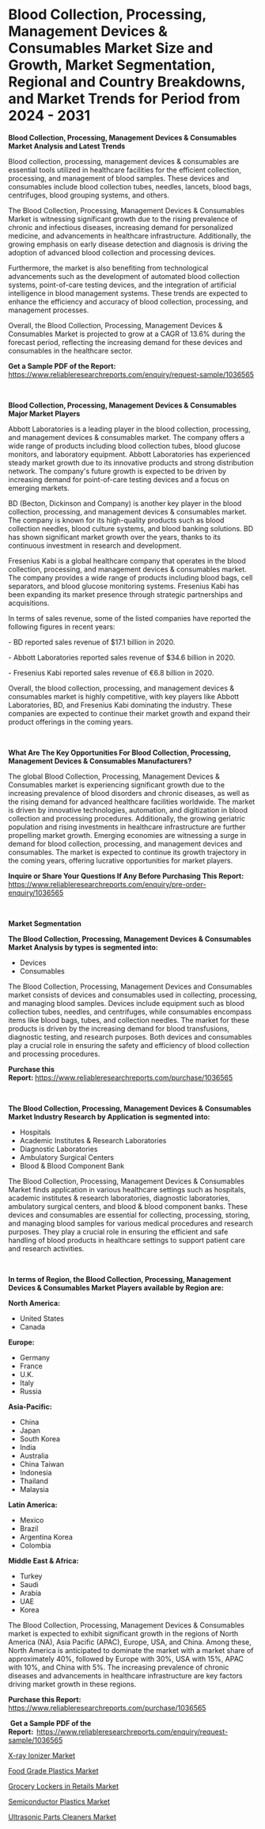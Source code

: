 <p><h1>Blood Collection, Processing, Management Devices & Consumables Market Size and Growth, Market Segmentation, Regional and Country Breakdowns, and Market Trends for Period from 2024 -  2031</h1></p><p><strong>Blood Collection, Processing, Management Devices & Consumables Market Analysis and Latest Trends</strong></p>
<p><p>Blood collection, processing, management devices & consumables are essential tools utilized in healthcare facilities for the efficient collection, processing, and management of blood samples. These devices and consumables include blood collection tubes, needles, lancets, blood bags, centrifuges, blood grouping systems, and others.</p><p>The Blood Collection, Processing, Management Devices & Consumables Market is witnessing significant growth due to the rising prevalence of chronic and infectious diseases, increasing demand for personalized medicine, and advancements in healthcare infrastructure. Additionally, the growing emphasis on early disease detection and diagnosis is driving the adoption of advanced blood collection and processing devices.</p><p>Furthermore, the market is also benefiting from technological advancements such as the development of automated blood collection systems, point-of-care testing devices, and the integration of artificial intelligence in blood management systems. These trends are expected to enhance the efficiency and accuracy of blood collection, processing, and management processes.</p><p>Overall, the Blood Collection, Processing, Management Devices & Consumables Market is projected to grow at a CAGR of 13.6% during the forecast period, reflecting the increasing demand for these devices and consumables in the healthcare sector.</p></p>
<p><strong>Get a Sample PDF of the Report:&nbsp;</strong> <a href="https://www.reliableresearchreports.com/enquiry/request-sample/1036565">https://www.reliableresearchreports.com/enquiry/request-sample/1036565</a></p>
<p>&nbsp;</p>
<p><strong>Blood Collection, Processing, Management Devices & Consumables Major Market Players</strong></p>
<p><p>Abbott Laboratories is a leading player in the blood collection, processing, and management devices & consumables market. The company offers a wide range of products including blood collection tubes, blood glucose monitors, and laboratory equipment. Abbott Laboratories has experienced steady market growth due to its innovative products and strong distribution network. The company's future growth is expected to be driven by increasing demand for point-of-care testing devices and a focus on emerging markets.</p><p>BD (Becton, Dickinson and Company) is another key player in the blood collection, processing, and management devices & consumables market. The company is known for its high-quality products such as blood collection needles, blood culture systems, and blood banking solutions. BD has shown significant market growth over the years, thanks to its continuous investment in research and development.</p><p>Fresenius Kabi is a global healthcare company that operates in the blood collection, processing, and management devices & consumables market. The company provides a wide range of products including blood bags, cell separators, and blood glucose monitoring systems. Fresenius Kabi has been expanding its market presence through strategic partnerships and acquisitions.</p><p>In terms of sales revenue, some of the listed companies have reported the following figures in recent years:</p><p>- BD reported sales revenue of $17.1 billion in 2020.</p><p>- Abbott Laboratories reported sales revenue of $34.6 billion in 2020.</p><p>- Fresenius Kabi reported sales revenue of €6.8 billion in 2020.</p><p>Overall, the blood collection, processing, and management devices & consumables market is highly competitive, with key players like Abbott Laboratories, BD, and Fresenius Kabi dominating the industry. These companies are expected to continue their market growth and expand their product offerings in the coming years.</p></p>
<p>&nbsp;</p>
<p><strong>What Are The Key Opportunities For Blood Collection, Processing, Management Devices & Consumables Manufacturers?</strong></p>
<p><p>The global Blood Collection, Processing, Management Devices & Consumables market is experiencing significant growth due to the increasing prevalence of blood disorders and chronic diseases, as well as the rising demand for advanced healthcare facilities worldwide. The market is driven by innovative technologies, automation, and digitization in blood collection and processing procedures. Additionally, the growing geriatric population and rising investments in healthcare infrastructure are further propelling market growth. Emerging economies are witnessing a surge in demand for blood collection, processing, and management devices and consumables. The market is expected to continue its growth trajectory in the coming years, offering lucrative opportunities for market players.</p></p>
<p><strong>Inquire or Share Your Questions If Any Before Purchasing This Report:</strong> <a href="https://www.reliableresearchreports.com/enquiry/pre-order-enquiry/1036565">https://www.reliableresearchreports.com/enquiry/pre-order-enquiry/1036565</a></p>
<p>&nbsp;</p>
<p><strong>Market Segmentation</strong></p>
<p><strong>The Blood Collection, Processing, Management Devices & Consumables Market Analysis by types is segmented into:</strong></p>
<p><ul><li>Devices</li><li>Consumables</li></ul></p>
<p><p>The Blood Collection, Processing, Management Devices and Consumables market consists of devices and consumables used in collecting, processing, and managing blood samples. Devices include equipment such as blood collection tubes, needles, and centrifuges, while consumables encompass items like blood bags, tubes, and collection needles. The market for these products is driven by the increasing demand for blood transfusions, diagnostic testing, and research purposes. Both devices and consumables play a crucial role in ensuring the safety and efficiency of blood collection and processing procedures.</p></p>
<p><strong>Purchase this Report:&nbsp;</strong><a href="https://www.reliableresearchreports.com/purchase/1036565">https://www.reliableresearchreports.com/purchase/1036565</a></p>
<p>&nbsp;</p>
<p><strong>The Blood Collection, Processing, Management Devices & Consumables Market Industry Research by Application is segmented into:</strong></p>
<p><ul><li>Hospitals</li><li>Academic Institutes & Research Laboratories</li><li>Diagnostic Laboratories</li><li>Ambulatory Surgical Centers</li><li>Blood & Blood Component Bank</li></ul></p>
<p><p>The Blood Collection, Processing, Management Devices & Consumables Market finds application in various healthcare settings such as hospitals, academic institutes & research laboratories, diagnostic laboratories, ambulatory surgical centers, and blood & blood component banks. These devices and consumables are essential for collecting, processing, storing, and managing blood samples for various medical procedures and research purposes. They play a crucial role in ensuring the efficient and safe handling of blood products in healthcare settings to support patient care and research activities.</p></p>
<p>&nbsp;</p>
<p><strong>In terms of Region, the Blood Collection, Processing, Management Devices & Consumables Market Players available by Region are:</strong></p>
<p>
    <p> <strong> North America: </strong>
        <ul>
            <li>United States</li>
            <li>Canada</li>
        </ul>
        </p> 
    <p> <strong> Europe: </strong>
        <ul>
            <li>Germany</li>
            <li>France</li>
            <li>U.K.</li>
            <li>Italy</li>
            <li>Russia</li>
        </ul>
        </p> 
    <p> <strong> Asia-Pacific: </strong>
        <ul>
            <li>China</li>
            <li>Japan</li>
            <li>South Korea</li>
            <li>India</li>
            <li>Australia</li>
            <li>China Taiwan</li>
            <li>Indonesia</li>
            <li>Thailand</li>
            <li>Malaysia</li>
        </ul>
        </p> 
    <p> <strong> Latin America: </strong>
        <ul>
            <li>Mexico</li>
            <li>Brazil</li>
            <li>Argentina Korea</li>
            <li>Colombia</li>
        </ul>
        </p> 
    <p> <strong> Middle East & Africa: </strong>
        <ul>
            <li>Turkey</li>
            <li>Saudi</li>
            <li>Arabia</li>
            <li>UAE</li>
            <li>Korea</li>
        </ul>
    </p>
    </p>
<p><p>The Blood Collection, Processing, Management Devices & Consumables market is expected to exhibit significant growth in the regions of North America (NA), Asia Pacific (APAC), Europe, USA, and China. Among these, North America is anticipated to dominate the market with a market share of approximately 40%, followed by Europe with 30%, USA with 15%, APAC with 10%, and China with 5%. The increasing prevalence of chronic diseases and advancements in healthcare infrastructure are key factors driving market growth in these regions.</p></p>
<p><strong>Purchase this Report: </strong><a href="https://www.reliableresearchreports.com/purchase/1036565">https://www.reliableresearchreports.com/purchase/1036565</a></p>
<p>&nbsp;<strong>Get a Sample PDF of the Report:&nbsp;&nbsp;</strong><a href="https://www.reliableresearchreports.com/enquiry/request-sample/1036565">https://www.reliableresearchreports.com/enquiry/request-sample/1036565</a></p>
<p><strong></strong></p>
<p><p><a href="https://github.com/jhcraigie/Market-Research-Report-List-1/blob/main/x-ray-ionizer-market.md">X-ray Ionizer Market</a></p><p><a href="https://issuu.com/reportprime-2/docs/food-grade-plastics-market-size-2030.pptx">Food Grade Plastics Market</a></p><p><a href="https://github.com/laholand/Market-Research-Report-List-1/blob/main/grocery-lockers-in-retails-market.md">Grocery Lockers in Retails Market</a></p><p><a href="https://issuu.com/reportprime-2/docs/semiconductor-plastics-market-size-2030.pptx">Semiconductor Plastics Market</a></p><p><a href="https://medium.com/@dougschmidt1982/ultrasonic-parts-cleaners-market-the-key-to-successful-business-strategy-forecast-till-2031-2b128bde248d">Ultrasonic Parts Cleaners Market</a></p></p>